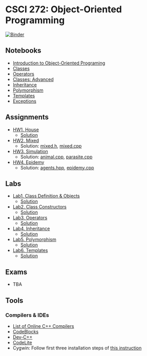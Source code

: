 # CSCI 272: Object-Oriented Programming

[![Binder](https://mybinder.org/badge_logo.svg)](https://mybinder.org/v2/gh/wildart/CSCI272/master)

## Notebooks

- [Introduction to Object-Oriented Programing](https://nbviewer.jupyter.org/github/wildart/CSCI272/blob/master/notebooks/Into-to-OOP.ipynb)
- [Classes](https://nbviewer.jupyter.org/github/wildart/CSCI272/blob/master/notebooks/Classes.ipynb)
- [Operators](https://nbviewer.jupyter.org/github/wildart/CSCI272/blob/master/notebooks/Operators.ipynb)
- [Classes: Advanced](https://nbviewer.jupyter.org/github/wildart/CSCI272/blob/master/notebooks/Classes-Advanced.ipynb)
- [Inheritance](https://nbviewer.jupyter.org/github/wildart/CSCI272/blob/master/notebooks/Inheritance.ipynb)
- [Polymorphism](https://nbviewer.jupyter.org/github/wildart/CSCI272/blob/master/notebooks/Polymorphism.ipynb)
- [Templates](https://nbviewer.jupyter.org/github/wildart/CSCI272/blob/master/notebooks/Templates.ipynb)
- [Exceptions](https://nbviewer.jupyter.org/github/wildart/CSCI272/blob/master/notebooks/Exceptions.ipynb)

## Assignments


- [HW1. House](assign/house.md)
  - [Solution](https://github.com/wildart/CSCI272/blob/master/assign/house-sol.cpp)
- [HW2. Mixed](assign/mixed.md)
  - Solution: [mixed.h](https://github.com/wildart/CSCI272/blob/master/assign/mixed.h), [mixed.cpp](https://github.com/wildart/CSCI272/blob/master/assign/mixed.cpp)
- [HW3. Simulation](assign/simulation.md)
  - Solution: [animal.cpp](https://github.com/wildart/CSCI272/blob/master/assign/animal.cpp), [parasite.cpp](https://github.com/wildart/CSCI272/blob/master/assign/parasite.cpp)
- [HW4. Epidemy](assign/epidemy.md)
  - Solution: [agents.hpp](https://github.com/wildart/CSCI272/blob/master/assign/agents.hpp), [epidemy.cpp](https://github.com/wildart/CSCI272/blob/master/assign/epidemy.cpp)


## Labs

- [Lab1. Class Definition & Objects](assign/lab1.md)
  - [Solution](https://github.com/wildart/CSCI272/blob/master/assign/sim-lab1.cpp)
- [Lab2. Class Constructors](assign/lab2.md)
  - [Solution](https://github.com/wildart/CSCI272/blob/master/assign/mixed-lab2.cpp)
- [Lab3. Operators](assign/lab3.md)
  - [Solution](https://github.com/wildart/CSCI272/blob/master/assign/real-lab3.cpp)
- [Lab4. Inheritance](assign/lab4.md)
  - [Solution](https://github.com/wildart/CSCI272/blob/master/assign/group-lab4.cpp)
- [Lab5. Polymorphism](assign/lab5.md)
  - [Solution](https://github.com/wildart/CSCI272/blob/master/assign/norm-lab5.cpp)
- [Lab6. Templates](assign/lab6.md)
  - [Solution](https://github.com/wildart/CSCI272/blob/master/assign/dist-lab6.cpp)


## Exams

- TBA

## Tools

### Compilers & IDEs

- [List of Online C++ Compilers](https://arnemertz.github.io/online-compilers/)
- [CodeBlocks](http://www.codeblocks.org/)
- [Dev-C++](https://www.bloodshed.net/devcpp.html)
- [CodeLite](https://codelite.org/)
- Cygwin: Follow first three installation steps of [this instruction](https://warwick.ac.uk/fac/sci/moac/people/students/peter_cock/cygwin/)
